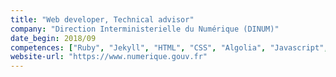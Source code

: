 ```yaml
---
title: "Web developer, Technical advisor"
company: "Direction Interministerielle du Numérique (DINUM)"
date_begin: 2018/09
competences: ["Ruby", "Jekyll", "HTML", "CSS", "Algolia", "Javascript", "OVH", "Accessibility RGAA", "W3C", "Web application security", "web development"]
website-url: "https://www.numerique.gouv.fr"
---
```

